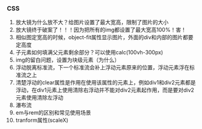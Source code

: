 ### CSS
1. 放大镜为什么放不大？给图片设置了最大宽高，限制了图片的大小
2. 放大镜终于破案了！！！因为把所有的img都设置了最大宽高100%！害！
3. 相似图定宽高的时候，object-fit属性显示图片，外面的div和内部的图片都要定高度
4. 子元素如何填满父元素剩余部分？可以使用calc(100vh-300px)
5. img的留白问题，设置为块级元素（为什么）
6. 浮动脱离标准流，下一个标准流会补上浮动元素原来的位置，浮动元素浮在标准流之上
7. 清楚浮动的clear属性是作用在使用该属性的元素上，例如div1和div2元素都是浮动，在div1元素上使用清除右浮动并不能对div2元素起作用，而是要对div2元素使用清除左浮动
8. 瀑布流
9. em与rem的区别和常见使用场景
10. tranform属性(scaleX)